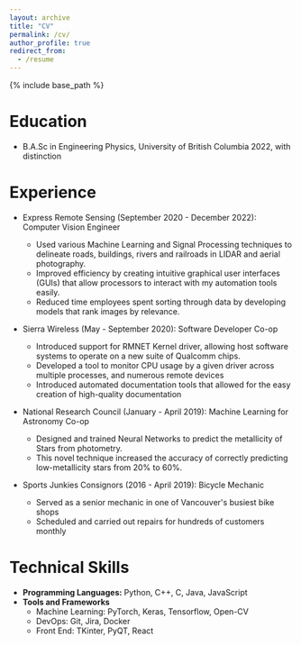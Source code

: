 ```yaml
---
layout: archive
title: "CV"
permalink: /cv/
author_profile: true
redirect_from:
  - /resume
---
```


{% include base_path %}

Education
======
* B.A.Sc in Engineering Physics, University of British Columbia 2022, with distinction

Experience
======
* Express Remote Sensing (September 2020 - December 2022): Computer Vision Engineer 
  * Used various Machine Learning and Signal Processing techniques to delineate roads, buildings, rivers and railroads in LIDAR and aerial photography.
  * Improved efficiency by creating intuitive graphical user interfaces (GUIs) that allow processors to interact with my automation tools easily.  
  * Reduced time employees spent sorting through data by developing models that rank images by relevance. 

* Sierra Wireless (May - September 2020): Software Developer Co-op
  * Introduced support for RMNET Kernel driver, allowing host software systems to operate on a new suite of Qualcomm chips.
  * Developed a tool to monitor CPU usage by a given driver across multiple processes, and numerous remote devices
  * Introduced automated documentation tools that allowed for the easy creation of high-quality documentation

* National Research Council (January - April 2019): Machine Learning for Astronomy Co-op 
  * Designed and trained Neural Networks to predict the metallicity of Stars from photometry. 
  * This novel technique increased the accuracy of correctly predicting low-metallicity stars from 20\% to 60\%.

* Sports Junkies Consignors (2016 - April 2019): Bicycle Mechanic
  * Served as a senior mechanic in one of Vancouver's busiest bike shops
  * Scheduled and carried out repairs for hundreds of customers monthly

Technical Skills
=====
 * **Programming Languages:** Python, C++, C, Java, JavaScript
 * **Tools and Frameworks**
    * Machine Learning: PyTorch, Keras, Tensorflow, Open-CV
    * DevOps: Git, Jira, Docker
    * Front End: TKinter, PyQT, React
